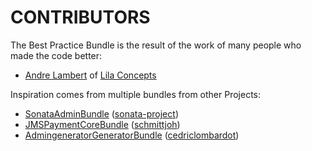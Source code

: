 CONTRIBUTORS
============

The Best Practice Bundle is the result of the work of many people who made the code better:

- [Andre Lambert](/afjlambert) of [Lila Concepts](/LilaConcepts)

Inspiration comes from multiple bundles from other Projects:

- [SonataAdminBundle](/sonata-project/SonataAdminBundle) ([sonata-project](/sonata-project))
- [JMSPaymentCoreBundle](/schmittjoh/JMSPaymentCoreBundle) ([schmittjoh](/schmittjoh))
- [AdmingeneratorGeneratorBundle](/cedriclombardot/AdmingeneratorGeneratorBundle) ([cedriclombardot](/cedriclombardot))

